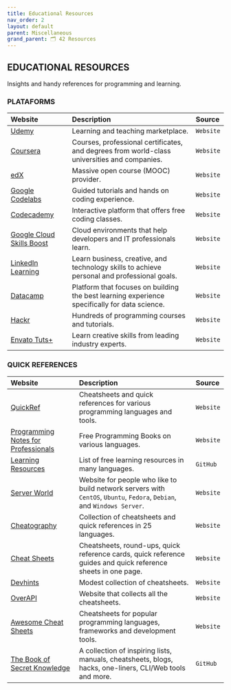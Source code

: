 ```yaml
---
title: Educational Resources
nav_order: 2
layout: default
parent: Miscellaneous
grand_parent: 🗂️ 42 Resources
---
```


## **EDUCATIONAL RESOURCES**

Insights and handy references for programming and learning.

### **PLATAFORMS**

| Website | Description | Source |
| :------ | :---------- | :----- |
| [Udemy](https://www.udemy.com) | Learning and teaching marketplace. | `Website` |
| [Coursera](https://www.coursera.org) | Courses, professional certificates, and degrees from world-class universities and companies. | `Website` |
| [edX](https://www.edx.org) | Massive open course (MOOC) provider. | `Website` |
| [Google Codelabs](https://codelabs.developers.google.com) | Guided tutorials and hands on coding experience. | `Website` |
| [Codecademy](https://www.codecademy.com) | Interactive platform that offers free coding classes. | `Website` |
| [Google Cloud Skills Boost](https://www.cloudskillsboost.google) | Cloud environments that help developers and IT professionals learn. | `Website` |
| [LinkedIn Learning](https://www.linkedin.com/learning) | Learn business, creative, and technology skills to achieve personal and professional goals. | `Website` |
| [Datacamp](https://www.datacamp.com) | Platform that focuses on building the best learning experience specifically for data science. | `Website` |
| [Hackr](https://hackr.io) | Hundreds of programming courses and tutorials. | `Website` |
| [Envato Tuts+](https://tutsplus.com) | Learn creative skills from leading industry experts. | `Website` |

### **QUICK REFERENCES**

| Website | Description | Source |
| :------ | :---------- | :----- |
| [QuickRef](https://quickref.me) | Cheatsheets and quick references for various programming languages and tools. | `Website` |
| [Programming Notes for Professionals](https://books.goalkicker.com) | Free Programming Books on various languages. | `Website` |
| [Learning Resources](https://github.com/EbookFoundation/free-programming-books) | List of free learning resources in many languages. | `GitHub` |
| [Server World](https://www.server-world.info/en) | Website for people who like to build network servers with `CentOS`, `Ubuntu`, `Fedora`, `Debian`, and `Windows Server`. | `Website` |
| [Cheatography](https://cheatography.com) | Collection of cheatsheets and quick references in 25 languages. | `Website` | 
| [Cheat Sheets](https://cheat-sheets.org) | Cheatsheets, round-ups, quick reference cards, quick reference guides and quick reference sheets in one page. | `Website` |
| [Devhints](https://devhints.io) | Modest collection of cheatsheets. | `Website` | 
| [OverAPI](https://overapi.com) | Website that collects all the cheatsheets. | `Website` |
| [Awesome Cheat Sheets](https://lecoupa.github.io/awesome-cheatsheets) | Cheatsheets for popular programming languages, frameworks and development tools. | `Website` |
| [The Book of Secret Knowledge](https://github.com/trimstray/the-book-of-secret-knowledge) | A collection of inspiring lists, manuals, cheatsheets, blogs, hacks, one-liners, CLI/Web tools and more. | `GitHub` |